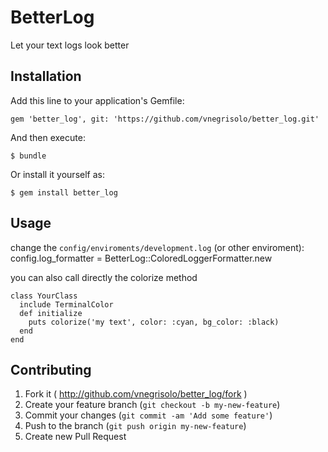 # BetterLog

Let your text logs look better

## Installation

Add this line to your application's Gemfile:

    gem 'better_log', git: 'https://github.com/vnegrisolo/better_log.git'

And then execute:

    $ bundle

Or install it yourself as:

    $ gem install better_log

## Usage

change the `config/enviroments/development.log` (or other enviroment):
  config.log_formatter = BetterLog::ColoredLoggerFormatter.new

you can also call directly the colorize method

    class YourClass
      include TerminalColor
      def initialize
        puts colorize('my text', color: :cyan, bg_color: :black)
      end
    end

## Contributing

1. Fork it ( http://github.com/vnegrisolo/better_log/fork )
2. Create your feature branch (`git checkout -b my-new-feature`)
3. Commit your changes (`git commit -am 'Add some feature'`)
4. Push to the branch (`git push origin my-new-feature`)
5. Create new Pull Request
